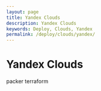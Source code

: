 ```yaml
---
layout: page
title: Yandex Clouds
description: Yandex Clouds
keywords: Deploy, Clouds, Yandex
permalink: /deploy/clouds/yandex/
---
```


# Yandex Clouds

packer
terraform
